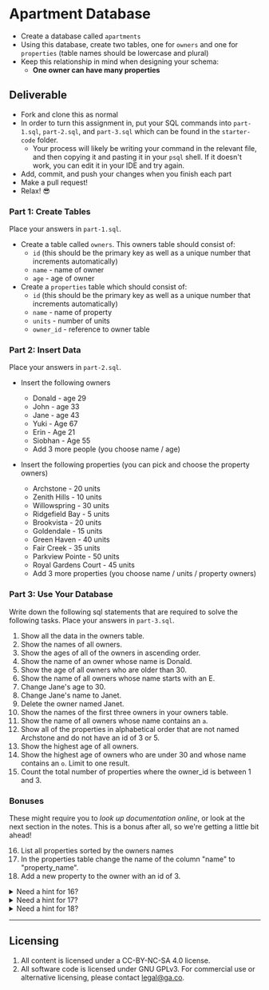 # Apartment Database

- Create a database called `apartments`
- Using this database, create two tables, one for `owners` and one for `properties` (table names should be lowercase and plural)
- Keep this relationship in mind when designing your schema:
  + **One owner can have many properties**
  
## Deliverable

* Fork and clone this as normal
* In order to turn this assignment in, put your SQL commands into `part-1.sql`, `part-2.sql`, and `part-3.sql` which can be found in the `starter-code` folder. 
  * Your process will likely be writing your command in the relevant file, and then copying it and pasting it in your `psql` shell. If it doesn't work, you can edit it in your IDE and try again.
* Add, commit, and push your changes when you finish each part
* Make a pull request!
* Relax! 😎

### Part 1: Create Tables

Place your answers in `part-1.sql`.

- Create a table called `owners`. This owners table should consist of:
  + `id` (this should be the primary key as well as a unique number that increments automatically)
  + `name` - name of owner
  + `age` - age of owner
- Create a `properties` table which should consist of:
  + `id` (this should be the primary key as well as a unique number that increments automatically)
  + `name` - name of property
  + `units` - number of units
  + `owner_id` - reference to owner table

### Part 2: Insert Data

Place your answers in `part-2.sql`.

* Insert the following owners
    * Donald - age 29
    * John - age 33
    * Jane - age 43
    * Yuki - Age 67
    * Erin - Age 21
    * Siobhan - Age 55
    * Add 3 more people (you choose name / age)

* Insert the following properties (you can pick and choose the property owners)
    * Archstone - 20 units
    * Zenith Hills - 10 units
    * Willowspring - 30 units
    * Ridgefield Bay - 5 units
    * Brookvista - 20 units
    * Goldendale - 15 units
    * Green Haven - 40 units
    * Fair Creek - 35 units
    * Parkview Pointe - 50 units
    * Royal Gardens Court - 45 units
    * Add 3 more properties (you choose name / units / property owners)

### Part 3: Use Your Database

Write down the following sql statements that are required to solve the following tasks. Place your answers in `part-3.sql`.

1. Show all the data in the owners table.
2. Show the names of all owners.
3. Show the ages of all of the owners in ascending order.
4. Show the name of an owner whose name is Donald.
5. Show the age of all owners who are older than 30.
6. Show the name of all owners whose name starts with an E.
7. Change Jane's age to 30.
8. Change Jane's name to Janet.
9. Delete the owner named Janet.
10. Show the names of the first three owners in your owners table.
11. Show the name of all owners whose name contains an `a`.
12. Show all of the properties in alphabetical order that are not named Archstone and do not have an id of 3 or 5.
13. Show the highest age of all owners.
14. Show the highest age of owners who are under 30 and whose name contains an `o`. Limit to one result.
15. Count the total number of properties where the owner_id is between 1 and 3.

### Bonuses 

These might require you to *look up documentation online*, or look at the next section in the notes. This is a bonus after all, so we're getting a little bit ahead!

16. List all properties sorted by the owners names 
17. In the properties table change the name of the column "name" to "property_name".
18. Add a new property to the owner with an id of 3.

<details>
  <summary>Need a hint for 16?</summary>
  Look up the JOIN keyword. This allows you to pull data from two different tables based on fields they have in common.
</details>

<details>
  <summary>Need a hint for 17?</summary>
  Look up documentation for ALTER TABLE. This allows you to change the schema (column name in this case).
</details>

<details>
  <summary>Need a hint for 18?</summary>
  Look up INSERT INTO. Don't forget that the foreign key, `owner_id` needs to exist as an id in the owner table!
</details>

---

## Licensing
1. All content is licensed under a CC-BY-NC-SA 4.0 license.
2. All software code is licensed under GNU GPLv3. For commercial use or alternative licensing, please contact legal@ga.co.
